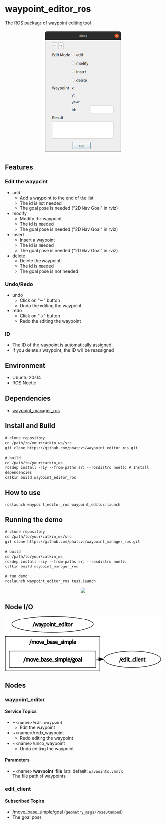 # waypoint_editor_ros

The ROS package of waypoint editing tool

<p align="center">
  <img src="images/waypoint_editor.png" height="400px"/>
</p>

## Features

### Edit the waypoint

- add
  - Add a waypoint to the end of the list
  - The id is not needed
  - The goal pose is needed ("2D Nav Goal" in rviz)
- modify
  - Modify the waypoint
  - The id is needed
  - The goal pose is needed ("2D Nav Goal" in rviz)
- insert
  - Insert a waypoint
  - The id is needed
  - The goal pose is needed ("2D Nav Goal" in rviz)
- delete
  - Delete the waypoint
  - The id is needed
  - The goal pose is not needed

### Undo/Redo

- undo
  - Click on "←" button
  - Undo the editing the waypoint
- redo
  - Click on "→" button
  - Redo the editing the waypoint

### ID

- The ID of the waypoint is automatically assigned
- If you delete a waypoint, the ID will be reassigned

## Environment

- Ubuntu 20.04
- ROS Noetic

## Dependencies

- [waypoint_manager_ros](https://github.com/phatcvo/waypoint_manager_ros.git)

## Install and Build

```
# clone repository
cd /path/to/your/catkin_ws/src
git clone https://github.com/phatcvo/waypoint_editor_ros.git

# build
cd /path/to/your/catkin_ws
rosdep install -riy --from-paths src --rosdistro noetic # Install dependencies
catkin build waypoint_editor_ros
```

## How to use

```
roslaunch waypoint_editor_ros waypoint_editor.launch
```

## Running the demo

```
# clone repository
cd /path/to/your/catkin_ws/src
git clone https://github.com/phatcvo/waypoint_manager_ros.git

# build
cd /path/to/your/catkin_ws
rosdep install -riy --from-paths src --rosdistro noetic
catkin build waypoint_manager_ros

# run demo
roslaunch waypoint_editor_ros test.launch
```

<p align="center">
  <img src="https://github.com/phatcvo/amr_navigation_gifs/blob/master/images/waypoint_editor_demo.gif" height="320px"/>
</p>

## Node I/O

![Node I/O](images/node_io.png)

## Nodes

### waypoint_editor

#### Service Topics

- ~\<name>/edit_waypoint
  - Edit the waypoint
- ~\<name>/redo_waypoint
  - Redo editing the waypoint
- ~\<name>/undo_waypoint
  - Undo editing the waypoint

#### Parameters

- ~\<name>/<b>waypoint_file</b> (str, default: `waypoints.yaml`):<br>
  The file path of waypoints

### edit_client

#### Subscribed Topics

- /move_base_simple/goal (`geometry_msgs/PoseStamped`)
- The goal pose
